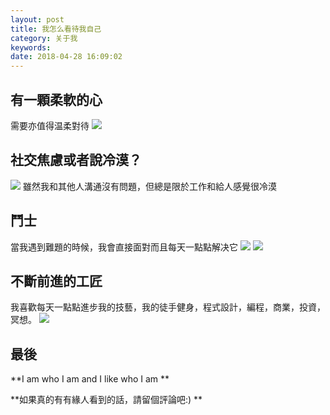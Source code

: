 ```yaml
---
layout: post
title: 我怎么看待我自己
category: 关于我
keywords:
date: 2018-04-28 16:09:02
---
```


## 有一顆柔軟的心

需要亦值得温柔對待
![](http://inspower.co/wp-content/uploads/2015/09/Having-a-soft-heart-in-a-harsh.png)

## 社交焦慮或者說冷漠？

![](https://static.boredpanda.com/blog/wp-content/uploads/2016/12/introvert-anxiety-comics-where-is-my-bubble-fb__700-png.jpg)
雖然我和其他人溝通沒有問題，但總是限於工作和給人感覺很冷漠

## 鬥士

當我遇到難題的時候，我會直接面對而且每天一點點解决它
![](https://i.ytimg.com/vi/nfAZeQURPrE/hqdefault.jpg)
![](http://i40.tinypic.com/6qvdhc.jpg)

## 不斷前進的工匠

我喜歡每天一點點進步我的技藝，我的徒手健身，程式設計，編程，商業，投資，冥想。
![](http://pds.joins.com/jmnet/koreajoongangdaily/_data/photo/2012/01/16141753.jpg)

## 最後

**I am who I am and I like who I am **

**如果真的有有緣人看到的話，請留個評論吧:) **

